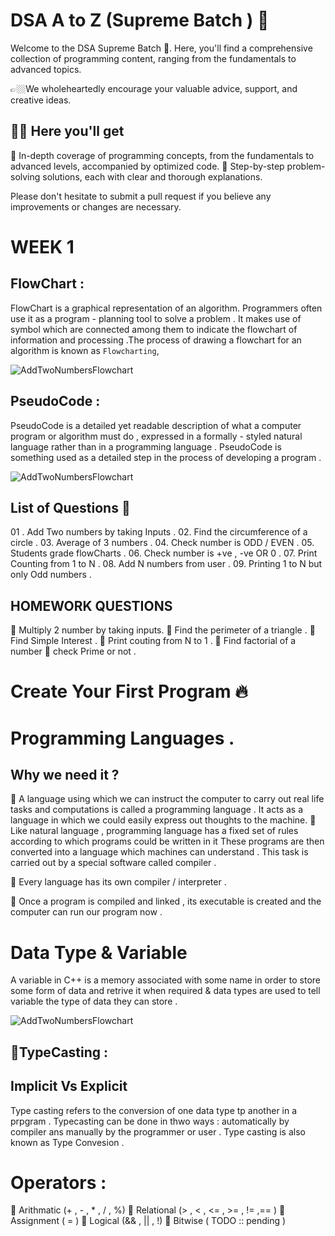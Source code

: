# DSA A to Z (Supreme Batch ) 🚀
Welcome to the DSA Supreme Batch 🚀. Here, you'll find a comprehensive collection of programming content, ranging from the fundamentals to advanced topics.


👉🏼We wholeheartedly encourage your valuable advice, support, and creative ideas. 

## ✍🏼 Here you'll get 
🔵 In-depth coverage of programming concepts, from the fundamentals to advanced levels, accompanied by optimized code.
🔵 Step-by-step problem-solving solutions, each with clear and thorough explanations.

Please don't hesitate to submit a pull request if you believe any improvements or changes are necessary.


# WEEK 1 
## FlowChart : 
FlowChart is a graphical representation of  an algorithm. Programmers often use it as a program - planning tool to solve a problem . It makes use of symbol which are connected among them to indicate the flowchart of information and processing .The process of drawing a flowchart for an algorithm is known as `Flowcharting`, 


<img src="https://www.ebhor.com/wp-content/uploads/2023/01/Flowchart-To-Add-Two-Numbers.jpg" alt="AddTwoNumbersFlowchart" />

## PseudoCode :
PseudoCode is a detailed yet readable description of what a computer program or algorithm must do , expressed in a formally - styled natural language rather than in a programming language . PseudoCode is something used as a detailed step in the process of developing a program .

<img src="https://image4.slideserve.com/585289/algorithm-pseudo-code-flowchart-l.jpg" alt="AddTwoNumbersFlowchart" />


## List of Questions 🌟
01 . Add Two numbers by taking Inputs .
02. Find the circumference of a circle .
03. Average of 3 numbers .
04. Check number is ODD / EVEN .
05. Students grade flowCharts .
06. Check number is +ve , -ve OR 0 .
07. Print Counting from 1 to N .
08. Add N numbers from user .
09. Printing 1 to N but only Odd numbers .

## HOMEWORK QUESTIONS 
🔹 Multiply 2 number by taking inputs.
🔹 Find the perimeter of a triangle .
🔹 Find Simple Interest .
🔹 Print couting from N to 1 .
🔹 Find factorial of a number
🔹 check Prime or not .


# Create Your First Program 🔥

# Programming Languages .
## Why we need it ?

🔹 A language using which we can instruct the computer to carry out real life tasks and computations is called a programming language . It acts as a language in which we could easily express out thoughts to the machine.
🔹 Like natural language , programming language has a fixed set of rules according to which programs could be written in it These programs are then converted into a language which machines can understand . This task is carried out by a special software called compiler .

🔹 Every language has its own compiler / interpreter .

🔹 Once a program is compiled and linked , its executable is created and the computer can run our program now .



# Data Type & Variable 
A variable in C++ is a memory associated with some name in order to store some form of data and retrive it when required & data types are used to tell variable the type of data they can store .

<img src="https://simplesnippets.tech/wp-content/uploads/2018/03/c-datatypes.jpg" alt="AddTwoNumbersFlowchart" />


## 🔵TypeCasting :
## Implicit Vs Explicit 
Type casting refers to the conversion of one data type tp another in a prpgram . Typecasting can be done in thwo ways : automatically by compiler ans manually by the programmer or user . Type casting is also known as Type Convesion .


# Operators : 
🔹 Arithmatic (+ , - , * , / , %)
🔹 Relational (> , < , <= , >= , != ,== )
🔹 Assignment ( = )
🔹 Logical (&& , || , !)
🔹 Bitwise ( TODO :: pending )
